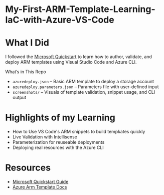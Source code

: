 # My-First-ARM-Template-Learning-IaC-with-Azure-VS-Code
# What I Did 

I followed the [Microsoft Quickstart](https://learn.microsoft.com/en-us/azure/azure-resource-manager/templates/quickstart-create-templates-use-visual-studio-code?tabs=CLI) to learn how to author, validate, and deploy ARM templates using Visual Studio Code and Azure CLI.

What’s in This Repo
- `azuredeploy.json` – Basic ARM template to deploy a storage account
- `azuredeploy.parameters.json` – Parameters file with user-defined input
- `screenshots/` – Visuals of template validation, snippet usage, and CLI output

# Highlights of my Learning
- How to Use VS Code's ARM snippets to build tempkates quickly
- Live Validation with Intellisense
- Parameterization for reuseable deployments
- Deploying real resources with the Azure CLI

# Resources
- [Microsoft Quickstart Guide](https://learn.microsoft.com/en-us/azure/azure-resource-manager/templates/quickstart-create-templates-use-visual-studio-code?tabs=CLI)
- [Azure Arm Template Docs](https://learn.microsoft.com/en-us/azure/azure-resource-manager/templates/overview)
